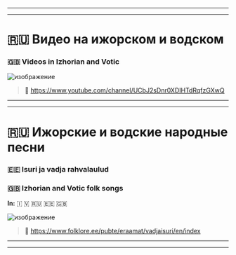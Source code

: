 ***
***

# 🇷🇺 Видео на ижорском и водском
### 🇬🇧 Videos in Izhorian and Votic

![изображение](https://github.com/JustARyo/UralicsOfRussia/assets/31369233/85f001cb-fe2d-4efe-82b9-fba480e81b97)

> 🔗 https://www.youtube.com/channel/UCbJ2sDnr0XDIHTdRqfzGXwQ

***
***

# 🇷🇺 Ижорские и водские народные песни
### 🇪🇪 Isuri ja vadja rahvalaulud
### 🇬🇧 Izhorian and Votic folk songs

**In:** 🇮 🇻 🇷🇺 🇪🇪 🇬🇧

![изображение](https://github.com/JustARyo/UralicsOfRussia/assets/31369233/de49d380-953b-440e-96cb-968afe04b7aa)

> 🔗 https://www.folklore.ee/pubte/eraamat/vadjaisuri/en/index

***
***
